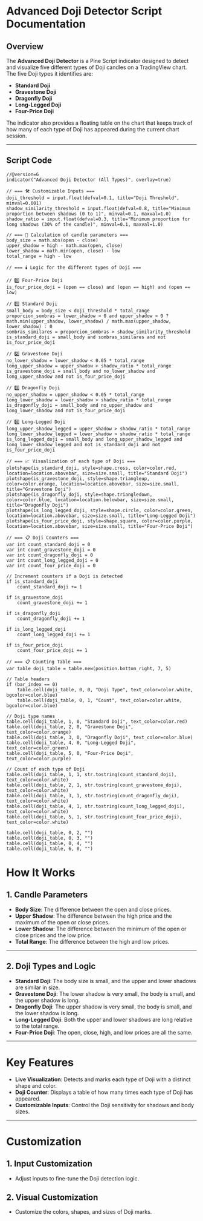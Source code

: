 # **Advanced Doji Detector Script Documentation**

## **Overview**
The **Advanced Doji Detector** is a Pine Script indicator designed to detect and visualize five different types of Doji candles on a TradingView chart. The five Doji types it identifies are:  
- **Standard Doji**  
- **Gravestone Doji**  
- **Dragonfly Doji**  
- **Long-Legged Doji**  
- **Four-Price Doji**  

The indicator also provides a floating table on the chart that keeps track of how many of each type of Doji has appeared during the current chart session. 

---

## **Script Code**

```pinescript
//@version=6
indicator("Advanced Doji Detector (All Types)", overlay=true)

// === 🛠️ Customizable Inputs ===
doji_threshold = input.float(defval=0.1, title="Doji Threshold", minval=0.001)
shadow_similarity_threshold = input.float(defval=0.8, title="Minimum proportion between shadows (0 to 1)", minval=0.1, maxval=1.0)
shadow_ratio = input.float(defval=0.3, title="Minimum proportion for long shadows (30% of the candle)", minval=0.1, maxval=1.0)

// === 📏 Calculation of candle parameters ===
body_size = math.abs(open - close)
upper_shadow = high - math.max(open, close)
lower_shadow = math.min(open, close) - low
total_range = high - low

// === 🕯️ Logic for the different types of Doji ===

// 0️⃣ Four-Price Doji
is_four_price_doji = (open == close) and (open == high) and (open == low)

// 1️⃣ Standard Doji
small_body = body_size < doji_threshold * total_range
proporcion_sombras = lower_shadow > 0 and upper_shadow > 0 ? math.min(upper_shadow, lower_shadow) / math.max(upper_shadow, lower_shadow) : 0
sombras_similares = proporcion_sombras > shadow_similarity_threshold
is_standard_doji = small_body and sombras_similares and not is_four_price_doji

// 2️⃣ Gravestone Doji
no_lower_shadow = lower_shadow < 0.05 * total_range
long_upper_shadow = upper_shadow > shadow_ratio * total_range
is_gravestone_doji = small_body and no_lower_shadow and long_upper_shadow and not is_four_price_doji

// 3️⃣ Dragonfly Doji
no_upper_shadow = upper_shadow < 0.05 * total_range
long_lower_shadow = lower_shadow > shadow_ratio * total_range
is_dragonfly_doji = small_body and no_upper_shadow and long_lower_shadow and not is_four_price_doji

// 4️⃣ Long-Legged Doji
long_upper_shadow_legged = upper_shadow > shadow_ratio * total_range
long_lower_shadow_legged = lower_shadow > shadow_ratio * total_range
is_long_legged_doji = small_body and long_upper_shadow_legged and long_lower_shadow_legged and not is_standard_doji and not is_four_price_doji

// === 📈 Visualization of each type of Doji ===
plotshape(is_standard_doji, style=shape.cross, color=color.red, location=location.abovebar, size=size.small, title="Standard Doji")
plotshape(is_gravestone_doji, style=shape.triangleup, color=color.orange, location=location.abovebar, size=size.small, title="Gravestone Doji")
plotshape(is_dragonfly_doji, style=shape.triangledown, color=color.blue, location=location.belowbar, size=size.small, title="Dragonfly Doji")
plotshape(is_long_legged_doji, style=shape.circle, color=color.green, location=location.abovebar, size=size.small, title="Long-Legged Doji")
plotshape(is_four_price_doji, style=shape.square, color=color.purple, location=location.abovebar, size=size.small, title="Four-Price Doji")

// === 📋 Doji Counters ===
var int count_standard_doji = 0
var int count_gravestone_doji = 0
var int count_dragonfly_doji = 0
var int count_long_legged_doji = 0
var int count_four_price_doji = 0

// Increment counters if a Doji is detected
if is_standard_doji
    count_standard_doji += 1

if is_gravestone_doji
    count_gravestone_doji += 1

if is_dragonfly_doji
    count_dragonfly_doji += 1

if is_long_legged_doji
    count_long_legged_doji += 1

if is_four_price_doji
    count_four_price_doji += 1

// === 📋 Counting Table ===
var table doji_table = table.new(position.bottom_right, 7, 5)

// Table headers
if (bar_index == 0)
    table.cell(doji_table, 0, 0, "Doji Type", text_color=color.white, bgcolor=color.blue)
    table.cell(doji_table, 0, 1, "Count", text_color=color.white, bgcolor=color.blue)

// Doji type names
table.cell(doji_table, 1, 0, "Standard Doji", text_color=color.red)
table.cell(doji_table, 2, 0, "Gravestone Doji", text_color=color.orange)
table.cell(doji_table, 3, 0, "Dragonfly Doji", text_color=color.blue)
table.cell(doji_table, 4, 0, "Long-Legged Doji", text_color=color.green)
table.cell(doji_table, 5, 0, "Four-Price Doji", text_color=color.purple)

// Count of each type of Doji
table.cell(doji_table, 1, 1, str.tostring(count_standard_doji), text_color=color.white)
table.cell(doji_table, 2, 1, str.tostring(count_gravestone_doji), text_color=color.white)
table.cell(doji_table, 3, 1, str.tostring(count_dragonfly_doji), text_color=color.white)
table.cell(doji_table, 4, 1, str.tostring(count_long_legged_doji), text_color=color.white)
table.cell(doji_table, 5, 1, str.tostring(count_four_price_doji), text_color=color.white)

table.cell(doji_table, 0, 2, "")
table.cell(doji_table, 0, 3, "")
table.cell(doji_table, 0, 4, "")
table.cell(doji_table, 6, 0, "")
```

# **How It Works**

## **1. Candle Parameters**
- **Body Size**: The difference between the open and close prices.  
- **Upper Shadow**: The difference between the high price and the maximum of the open or close prices.  
- **Lower Shadow**: The difference between the minimum of the open or close prices and the low price.  
- **Total Range**: The difference between the high and low prices.  

---

## **2. Doji Types and Logic**
- **Standard Doji**: The body size is small, and the upper and lower shadows are similar in size.  
- **Gravestone Doji**: The lower shadow is very small, the body is small, and the upper shadow is long.  
- **Dragonfly Doji**: The upper shadow is very small, the body is small, and the lower shadow is long.  
- **Long-Legged Doji**: Both the upper and lower shadows are long relative to the total range.  
- **Four-Price Doji**: The open, close, high, and low prices are all the same.  

---

# **Key Features**
- **Live Visualization**: Detects and marks each type of Doji with a distinct shape and color.  
- **Doji Counter**: Displays a table of how many times each type of Doji has appeared.  
- **Customizable Inputs**: Control the Doji sensitivity for shadows and body sizes.  

---

# **Customization**
## **1. Input Customization**
- Adjust inputs to fine-tune the Doji detection logic.  

## **2. Visual Customization**
- Customize the colors, shapes, and sizes of Doji marks.  
